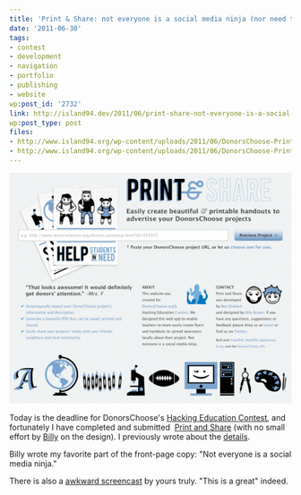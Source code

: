 ```yaml
---
title: 'Print & Share: not everyone is a social media ninja (nor need they be)'
date: '2011-06-30'
tags:
- contest
- development
- navigation
- portfolio
- publishing
- website
wp:post_id: '2732'
link: http://island94.dev/2011/06/print-share-not-everyone-is-a-social-media-ninja-nor-need-they-be/
wp:post_type: post
files:
- http://www.island94.org/wp-content/uploads/2011/06/DonorsChoose-Print-and-Share.png
- http://www.island94.org/wp-content/uploads/2011/06/DonorsChoose-Print-and-Share-600x491.png
---
```


[ ![](2011-06-30-Print-Share-not-everyone-is-a-social-media-ninja-nor-need-they-be/DonorsChoose-Print-and-Share-600x491.png "DonorsChoose Print and Share") ](2011-06-30-Print-Share-not-everyone-is-a-social-media-ninja-nor-need-they-be/DonorsChoose-Print-and-Share.png)

Today is the deadline for DonorsChoose's [Hacking Education Contest](http://www.donorschoose.org/hacking-education), and fortunately I have completed and submitted  [Print and Share](http://printandshare.org) (with no small effort by [Billy](http://b.illbrown.com) on the design). I previously wrote about the [details](http://www.island94.org/2011/06/data-driven-content-first-design/).

Billy wrote my favorite part of the front-page copy: "Not everyone is a social media ninja."

There is also a [awkward screencast](http://www.youtube.com/watch?v=hWnwdAc2D2k) by yours truly. "This is a great" indeed.